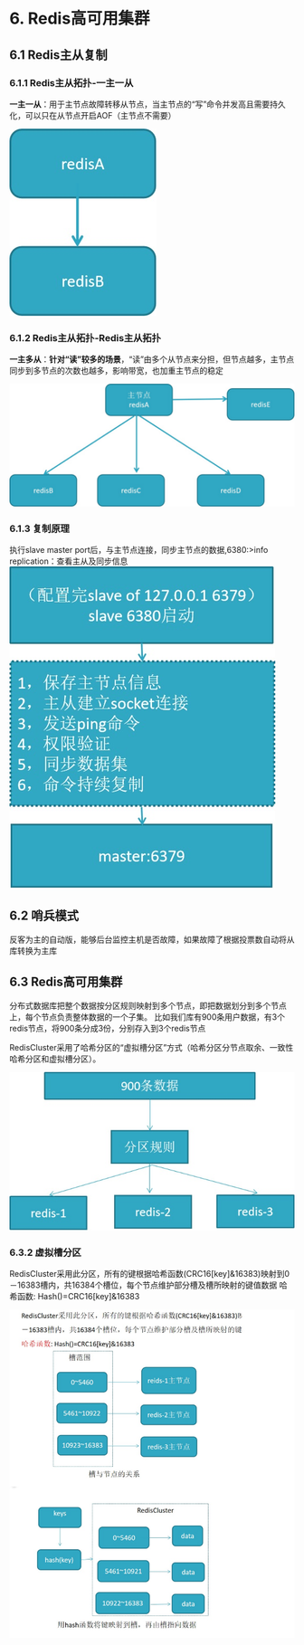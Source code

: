 # 6. Redis高可用集群

## 6.1 Redis主从复制

### 6.1.1 Redis主从拓扑-一主一从

**一主一从**：用于主节点故障转移从节点，当主节点的“写”命令并发高且需要持久化，可以只在从节点开启AOF（主节点不需要）


<a data-fancybox title="Redis主从拓扑" href="./image/rediscopy.jpg">![Redis主从拓扑](./image/rediscopy.jpg)</a>

### 6.1.2 Redis主从拓扑-Redis主从拓扑

**一主多从**：**针对“读”较多的场景**，“读”由多个从节点来分担，但节点越多，主节点同步到多节点的次数也越多，影响带宽，也加重主节点的稳定

<a data-fancybox title="Redis主从拓扑" href="./image/rediscopy02.jpg">![Redis主从拓扑](./image/rediscopy02.jpg)</a>

### 6.1.3 复制原理

执行slave master port后，与主节点连接，同步主节点的数据,6380:>info replication：查看主从及同步信息
<a data-fancybox title="Redis主从拓扑" href="./image/rediscopy03.jpg">![Redis主从拓扑](./image/rediscopy03.jpg)</a>


## 6.2 哨兵模式
反客为主的自动版，能够后台监控主机是否故障，如果故障了根据投票数自动将从库转换为主库


## 6.3 Redis高可用集群

分布式数据库把整个数据按分区规则映射到多个节点，即把数据划分到多个节点上，每个节点负责整体数据的一个子集。
比如我们库有900条用户数据，有3个redis节点，将900条分成3份，分别存入到3个redis节点

RedisCluster采用了哈希分区的“虚拟槽分区”方式（哈希分区分节点取余、一致性哈希分区和虚拟槽分区）。

<a data-fancybox title="Redis高可用集群" href="./image/redis51.jpg">![Redis高可用集群](./image/redis51.jpg)</a>


### 6.3.2 虚拟槽分区

RedisCluster采用此分区，所有的键根据哈希函数(CRC16[key]&16383)映射到0－16383槽内，共16384个槽位，每个节点维护部分槽及槽所映射的键值数据
哈希函数: Hash()=CRC16[key]&16383


<a data-fancybox title="虚拟槽分区" href="./image/rediscluster.jpg">![虚拟槽分区](./image/rediscluster.jpg)</a>
